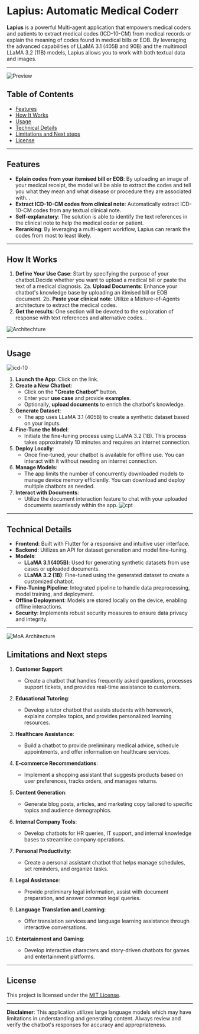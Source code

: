 #  Lapius: Automatic Medical Coderr

**Lapius** is a powerful Multi-agent application that empowers medical coders and patients to extract medical codes (ICD-10-CM) from medical records or explain the meaning of codes found in medical bills or EOB. By leveraging the advanced capabilities of LLaMA 3.1 (405B and 90B) and the multimodl LLaMA 3.2 (11B) models, Lapius allows you to work with both textual data and images.  

---
![Preview](asset/preview.jpg)
## Table of Contents

- [Features](#features)
- [How It Works](#how-it-works)
- [Usage](#usage)
- [Technical Details](#technical-details)
- [Limitations and Next steps](#limitation-and-next-steps)
- [License](#license)

---

## Features

- **Eplain codes from your itemised bill or EOB**: By uploading an image of your medical receipt, the model will be able to extract the codes and tell you what they mean and what disease or procedure they are associated with. .
- **Extract ICD-10-CM codes from clinical note**: Automatically extract ICD-10-CM codes from any textual clinical note.
- **Self-explanatory**: The solution is able to identify the text references in the clinical note to help the medical coder or patient.
- **Reranking**: By leveraging a multi-agent workflow, Lapius can rerank the codes from most to least likely.

---

## How It Works

1. **Define Your Use Case**: Start by specifying the purpose of your chatbot.Decide whether you want to upload a medical bill or paste the text of a medical diagnosis. 
2a. **Upload Documents**: Enhance your chatbot's knowledge base by uploading an itimised bill or EOB document.
2b. **Paste your clinical note**: Utilize a Mixture-of-Agents architecture to extract the medical codes.
3. **Get the results**: One section will be devoted to the exploration of response with text references and alternative codes. .


![Architechture](asset/architecture.png)

---

## Usage
![icd-10](asset/image-lapius.png)
1. **Launch the App**: Click on the link.
2. **Create a New Chatbot**:
    - Click on the **"Create Chatbot"** button.
    - Enter your **use case** and provide **examples**.
    - Optionally, **upload documents** to enrich the chatbot's knowledge.
3. **Generate Dataset**:
    - The app uses LLaMA 3.1 (405B) to create a synthetic dataset based on your inputs.
4. **Fine-Tune the Model**:
    - Initiate the fine-tuning process using LLaMA 3.2 (1B). This process takes approximately 10 minutes and requires an internet connection.
5. **Deploy Locally**:
    - Once fine-tuned, your chatbot is available for offline use. You can interact with it without needing an internet connection.
6. **Manage Models**:
    - The app limits the number of concurrently downloaded models to manage device memory efficiently. You can download and deploy multiple chatbots as needed.
7. **Interact with Documents**:
    - Utilize the document interaction feature to chat with your uploaded documents seamlessly within the app.
![cpt](asset/image-lapius2.jpg)
---

## Technical Details

- **Frontend**: Built with Flutter for a responsive and intuitive user interface.
- **Backend**: Utilizes an API for dataset generation and model fine-tuning.
- **Models**:
    - **LLaMA 3.1 (405B)**: Used for generating synthetic datasets from use cases or uploaded documents.
    - **LLaMA 3.2 (1B)**: Fine-tuned using the generated dataset to create a customized chatbot.
- **Fine-Tuning Pipeline**: Integrated pipeline to handle data preprocessing, model training, and deployment.
- **Offline Deployment**: Models are stored locally on the device, enabling offline interactions.
- **Security**: Implements robust security measures to ensure data privacy and integrity.

 
---
![MoA Architecture](asset/moa.jpg)

## Limitations and Next steps

1. **Customer Support**:
    - Create a chatbot that handles frequently asked questions, processes support tickets, and provides real-time assistance to customers.
  
2. **Educational Tutoring**:
    - Develop a tutor chatbot that assists students with homework, explains complex topics, and provides personalized learning resources.
  
3. **Healthcare Assistance**:
    - Build a chatbot to provide preliminary medical advice, schedule appointments, and offer information on healthcare services.
  
4. **E-commerce Recommendations**:
    - Implement a shopping assistant that suggests products based on user preferences, tracks orders, and manages returns.
  
5. **Content Generation**:
    - Generate blog posts, articles, and marketing copy tailored to specific topics and audience demographics.
  
6. **Internal Company Tools**:
    - Develop chatbots for HR queries, IT support, and internal knowledge bases to streamline company operations.
  
7. **Personal Productivity**:
    - Create a personal assistant chatbot that helps manage schedules, set reminders, and organize tasks.
  
8. **Legal Assistance**:
    - Provide preliminary legal information, assist with document preparation, and answer common legal queries.
  
9. **Language Translation and Learning**:
    - Offer translation services and language learning assistance through interactive conversations.
  
10. **Entertainment and Gaming**:
    - Develop interactive characters and story-driven chatbots for games and entertainment platforms.


---

## License

This project is licensed under the [MIT License](LICENSE).

---

**Disclaimer**: This application utilizes large language models which may have limitations in understanding and generating content. Always review and verify the chatbot's responses for accuracy and appropriateness.
